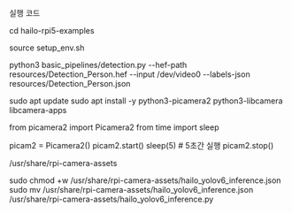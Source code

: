 실행 코드

cd hailo-rpi5-examples

source setup_env.sh

python3 basic_pipelines/detection.py --hef-path resources/Detection_Person.hef --input /dev/video0 --labels-json resources/Detection_Person.json


sudo apt update
sudo apt install -y python3-picamera2 python3-libcamera libcamera-apps


from picamera2 import Picamera2
from time import sleep

picam2 = Picamera2()
picam2.start()
sleep(5)  # 5초간 실행
picam2.stop()


/usr/share/rpi-camera-assets

sudo chmod +w /usr/share/rpi-camera-assets/hailo_yolov6_inference.json
sudo mv /usr/share/rpi-camera-assets/hailo_yolov6_inference.json /usr/share/rpi-camera-assets/hailo_yolov6_inference.py
